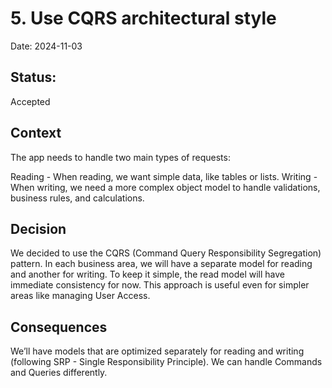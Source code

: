 # 5. Use CQRS architectural style

Date: 2024-11-03

## Status: 

Accepted

##  Context

The app needs to handle two main types of requests:

Reading - When reading, we want simple data, like tables or lists.
Writing - When writing, we need a more complex object model to handle validations, business rules, and calculations.


## Decision

We decided to use the CQRS (Command Query Responsibility Segregation) pattern. In each business area, we will have a separate model for reading and another for writing. To keep it simple, the read model will have immediate consistency for now. This approach is useful even for simpler areas like managing User Access.

## Consequences

We’ll have models that are optimized separately for reading and writing (following SRP - Single Responsibility Principle).
We can handle Commands and Queries differently.